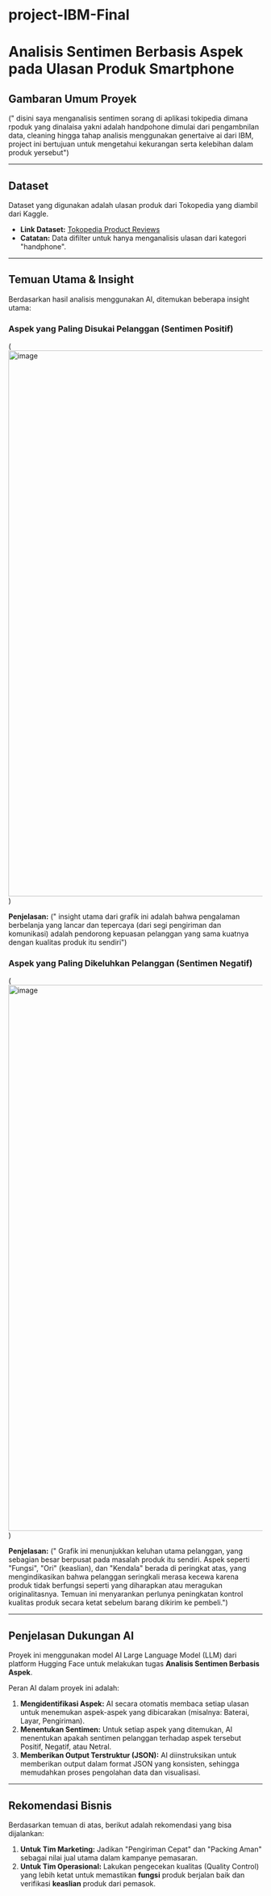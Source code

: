 # project-IBM-Final
# Analisis Sentimen Berbasis Aspek pada Ulasan Produk Smartphone

## Gambaran Umum Proyek
(" disini saya menganalisis sentimen sorang di aplikasi tokipedia dimana rpoduk yang dinalaisa yakni adalah handpohone dimulai dari pengambnilan data, cleaning hingga tahap analisis menggunakan genertaive ai dari IBM, project ini bertujuan untuk mengetahui kekurangan serta kelebihan dalam produk yersebut")

---

## Dataset
Dataset yang digunakan adalah ulasan produk dari Tokopedia yang diambil dari Kaggle.
* **Link Dataset:** [Tokopedia Product Reviews](https://www.kaggle.com/datasets/farhan999/tokopedia-product-reviews)
* **Catatan:** Data difilter untuk hanya menganalisis ulasan dari kategori "handphone".

---

## Temuan Utama & Insight
Berdasarkan hasil analisis menggunakan AI, ditemukan beberapa insight utama:

### Aspek yang Paling Disukai Pelanggan (Sentimen Positif)
(<img width="1920" height="1080" alt="image" src="https://github.com/user-attachments/assets/5aa27e25-7bc5-4a38-820a-72e06f292084" />
)

**Penjelasan:**
(" insight utama dari grafik ini adalah bahwa pengalaman berbelanja yang lancar dan tepercaya (dari segi pengiriman dan komunikasi) adalah pendorong kepuasan pelanggan yang sama kuatnya dengan kualitas produk itu sendiri")

### Aspek yang Paling Dikeluhkan Pelanggan (Sentimen Negatif)
(<img width="1920" height="1080" alt="image" src="https://github.com/user-attachments/assets/e15a53a4-5419-4155-8a81-c3f041a6ea39" />
)

**Penjelasan:**
(" Grafik ini menunjukkan keluhan utama pelanggan, yang sebagian besar berpusat pada masalah produk itu sendiri. Aspek seperti "Fungsi", "Ori" (keaslian), dan "Kendala" berada di peringkat atas, yang mengindikasikan bahwa pelanggan seringkali merasa kecewa karena produk tidak berfungsi seperti yang diharapkan atau meragukan originalitasnya. Temuan ini menyarankan perlunya peningkatan kontrol kualitas produk secara ketat sebelum barang dikirim ke pembeli.")

---

## Penjelasan Dukungan AI
Proyek ini menggunakan model AI Large Language Model (LLM) dari platform Hugging Face untuk melakukan tugas **Analisis Sentimen Berbasis Aspek**.

Peran AI dalam proyek ini adalah:
1.  **Mengidentifikasi Aspek:** AI secara otomatis membaca setiap ulasan untuk menemukan aspek-aspek yang dibicarakan (misalnya: Baterai, Layar, Pengiriman).
2.  **Menentukan Sentimen:** Untuk setiap aspek yang ditemukan, AI menentukan apakah sentimen pelanggan terhadap aspek tersebut Positif, Negatif, atau Netral.
3.  **Memberikan Output Terstruktur (JSON):** AI diinstruksikan untuk memberikan output dalam format JSON yang konsisten, sehingga memudahkan proses pengolahan data dan visualisasi.

---

## Rekomendasi Bisnis
Berdasarkan temuan di atas, berikut adalah rekomendasi yang bisa dijalankan:
1.  **Untuk Tim Marketing:** Jadikan "Pengiriman Cepat" dan "Packing Aman" sebagai nilai jual utama dalam kampanye pemasaran.
2.  **Untuk Tim Operasional:** Lakukan pengecekan kualitas (Quality Control) yang lebih ketat untuk memastikan **fungsi** produk berjalan baik dan verifikasi **keaslian** produk dari pemasok.
